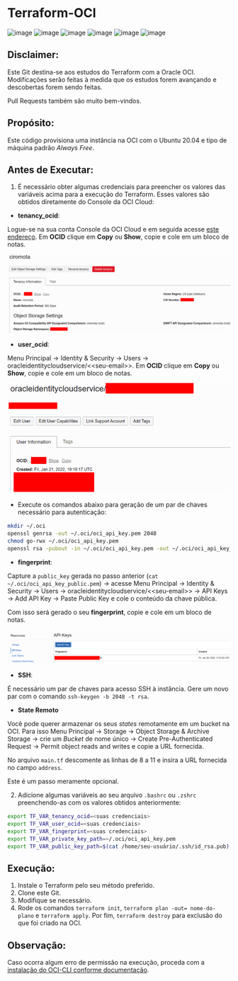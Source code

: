 # Terraform-OCI

![image](https://img.shields.io/badge/Oracle-F80000?style=for-the-badge&logo=oracle&logoColor=black) 
![image](https://img.shields.io/badge/terraform-%235835CC.svg?style=for-the-badge&logo=terraform&logoColor=white)
![image](https://img.shields.io/badge/Shell_Script-121011?style=for-the-badge&logo=gnu-bash&logoColor=white)
![image](https://img.shields.io/badge/Cent%20OS-262577?style=for-the-badge&logo=CentOS&logoColor=white)
![image](https://img.shields.io/badge/Red%20Hat-EE0000?style=for-the-badge&logo=redhat&logoColor=white)
![image](https://img.shields.io/badge/Ubuntu-E95420?style=for-the-badge&logo=ubuntu&logoColor=white)

## Disclaimer:

Este Git destina-se aos estudos do Terraform com a Oracle OCI. Modificações serão feitas à medida que os estudos forem avançando e descobertas forem sendo feitas.

Pull Requests também são muito bem-vindos.

## Propósito:

Este código provisiona uma instância na OCI com o Ubuntu 20.04 e tipo de máquina padrão _Always Free_.

## Antes de Executar:

1. É necessário obter algumas credenciais para preencher os valores das variáveis acima para a execução do Terraform. Esses valores são obtidos diretamente do Console da OCI Cloud:

- **tenancy_ocid**:

Logue-se na sua conta Console da OCI Cloud e em seguida acesse [este endereço](https://cloud.oracle.com/tenancy). Em **OCID** clique em **Copy** ou **Show**, copie e cole em um bloco de notas.

![](/images/tenancy.png)

- **user_ocid**:

Menu Principal -> Identity & Security -> Users -> 	oracleidentitycloudservice/\<<seu-email\>>. Em **OCID** clique em **Copy** ou **Show**, copie e cole em um bloco de notas.

![](/images/user.png)

- Execute os comandos abaixo para geração de um par de chaves necessário para autenticação:

```bash
mkdir ~/.oci
openssl genrsa -out ~/.oci/oci_api_key.pem 2048
chmod go-rwx ~/.oci/oci_api_key.pem
openssl rsa -pubout -in ~/.oci/oci_api_key.pem -out ~/.oci/oci_api_key_public.pem
```

- **fingerprint**:

Capture a `public_key` gerada no passo anterior (`cat ~/.oci/oci_api_key_public.pem`) -> acesse Menu Principal -> Identity & Security -> Users -> 	oracleidentitycloudservice/\<<seu-email\>> -> API Keys -> Add API Key -> Paste Public Key e cole o conteúdo da chave pública.

Com isso será gerado o seu **fingerprint**, copie e cole em um bloco de notas.

![](/images/fingerprint.png)

- **SSH**:

É necessário um par de chaves para acesso SSH à instância. Gere um novo par com o comando `ssh-keygen -b 2048 -t rsa`.

- **State Remoto**

Você pode querer armazenar os seus *states* remotamente em um bucket na OCI. Para isso Menu Principal -> Storage -> Object Storage & Archive Storage -> crie um *Bucket* de nome único -> Create Pre-Authenticated Request -> Permit object reads and writes e copie a URL fornecida.

No arquivo `main.tf` descomente as linhas de 8 a 11 e insira a URL fornecida no campo `address`.

Este é um passo meramente opcional.

2. Adicione algumas variáveis ao seu arquivo `.bashrc` ou `.zshrc` preenchendo-as com os valores obtidos anteriormente:

```bash
export TF_VAR_tenancy_ocid=<suas credenciais>
export TF_VAR_user_ocid=<suas credenciais>
export TF_VAR_fingerprint=<suas credenciais>
export TF_VAR_private_key_path=~/.oci/oci_api_key.pem
export TF_VAR_public_key_path=$(cat /home/seu-usuário/.ssh/id_rsa.pub)
```

## Execução:

1. Instale o Terraform pelo seu método preferido.
2. Clone este Git.
3. Modifique se necessário.
4. Rode os comandos `terraform init`, `terraform plan -out= nome-do-plano` e `terraform apply`. Por fim, `terraform destroy` para exclusão do que foi criado na OCI.

## Observação:

Caso ocorra algum erro de permissão na execução, proceda com a [instalação do OCI-CLI conforme documentação](https://www.oracle.com/br/technical-resources/articles/cloudcomp/utilizando-oci-cli-p1.html).